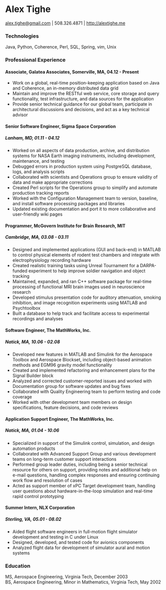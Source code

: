 # Alex Tighe
<alex.tighe@gmail.com> | 508.326.4871 | <http://alextighe.me>

### Technologies

Java, Python, Coherence, Perl, SQL, Spring, vim, Unix

### Professional Experience
#### Associate, Galatea Associates, Somerville, MA, 04.12 - Present
- Work on a global, real-time position-keeping application based on Java and Coherence, an in-memory distributed data grid
- Maintain and improve the RESTful web service, core storage and query functionality, test infrastructure, and data sources for the application
- Provide senior technical guidance for our global team, participate in architectural discussions and decisions, and act as a key technical advisor

#### Senior Software Engineer, Sigma Space Corporation
##### Lanham, MD, 01.11 - 04.12
- Worked on all aspects of data production, archive, and distribution systems for NASA Earth imaging instruments, including development, maintenance, and testing
- Debugged errors in production system using PostgreSQL database, logs, and analysis scripts
- Collaborated with scientists and Operations group to ensure validity of data and make appropriate corrections
- Created Perl scripts for the Operations group to simplify and automate production tracking reports
- Worked with the Configuration Management team to version, baseline, and install software processing packages and libraries
- Updated existing documentation and port it to more collaborative and user-friendly wiki pages

#### Programmer, McGovern Institute for Brain Research, MIT
##### Cambridge, MA, 03.08 - 03.11
- Designed and implemented applications (GUI and back-end) in MATLAB to control physical elements of rodent test chambers and integrate with electrophysiology recording hardware
- Created realistic training tasks using Unreal Tournament for a DARPA-funded experiment to help improve soldier navigation and object tracking
- Maintained, expanded, and ran C++ software package for real-time processing of functional MRI brain images used in neuroscience research
- Developed stimulus presentation code for auditory attenuation, smoking inhibition, and image recognition experiments using MATLAB and Psychtoolbox
- Built a database to help track and facilitate access to experimental recordings and analyses

#### Software Engineer, The MathWorks, Inc.
##### Natick, MA, 10.06 - 02.08
- Developed new features in MATLAB and Simulink for the Aerospace Toolbox and Aerospace Blockset, including object-based animation methods and EGM96 gravity model functionality
- Created and implemented refactoring and enhancement plans for the Signal Builder block
- Analyzed and corrected customer-reported issues and worked with Documentation group for software updates and bug fixes
- Collaborated with Quality Engineering team to perform testing and code coverage
- Worked with other development team members on design specifications, feature decisions, and code reviews

#### Application Support Engineer, The MathWorks, Inc.
##### Natick, MA, 01.04 - 10.06
- Specialized in support of the Simulink control, simulation, and design automation products
- Collaborated with Advanced Support Group and various development teams on long-term customer support interactions
- Performed group leader duties, including being a senior technical resource for others on support, providing notes and additional help on e-mail questions, handling complex responses and ensuring continuing work flow and resolution of cases
- Acted as support member of xPC Target development team, handling user questions about hardware-in-the-loop simulation and real-time rapid control prototyping

#### Summer Intern, NLX Corporation
##### Sterling, VA, 05.01 - 08.02
- Aided flight software engineers in full-motion flight simulator development and testing in C under Linux
- Designed, developed, and tested code for avionics components
- Analyzed flight data for development of simulator aural and motion systems

### Education
MS, Aerospace Engineering, Virginia Tech, December 2003 <br>
BS, Aerospace Engineering, Minor in Mathematics, Virginia Tech, May 2002
